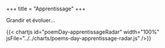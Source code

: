 +++
title = "Apprentissage"
+++

Grandir et évoluer...

{{< chartjs id="poemDay-apprentissageRadar" width="100%" jsFile="../../charts/poems-day-apprentissage-radar.js" />}}